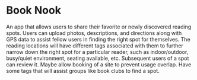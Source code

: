# Book Nook
An app that allows users to share their favorite or newly discovered reading spots. 
Users can upload photos, descriptions, and directions along with GPS data to assist 
fellow users in finding the right spot for themselves. The reading locations will 
have different tags associated with them to further narrow down the right spot for 
a particular reader, such as indoor/outdoor, busy/quiet environment, seating 
available, etc. Subsequent users of a spot can review it. Maybe allow booking of a 
site to prevent usage overlap. Have some tags that will assist groups like book
clubs to find a spot.